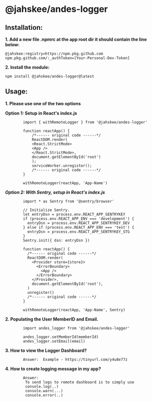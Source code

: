 
# @jahskee/andes-logger


## Installation:

  
**1. Add a new file .npmrc at the app root dir it should contain the line below:**
```
@jahskee:registry=https://npm.pkg.github.com
npm.pkg.github.com/:_authToken=[Your-Personal-Dev-Token]
```
**2. Install the module:**
```
npm install @jahskee/andes-logger@latest
```
## Usage:
**1. Please use one of the two options**

**Option 1: Setup in React's index.js**
```
        import { withRemoteLogger } from '@jahskee/andes-logger'
        
        function reactApp() {
        	/*------ original code ------*/
        	ReactDOM.render(
        	<React.StrictMode>
        	<App />
        	</React.StrictMode>,
        	document.getElementById('root')
        	);
        	serviceWorker.unregister();
        	/*------ original code ------*/
        }
        
        withRemoteLogger(reactApp, 'App-Name')
```

***Option 2: With Sentry, setup in React's index.js***

```
        import * as Sentry from '@sentry/browser'
        
        // Initialize Sentry.
        let entryDsn = process.env.REACT_APP_SENTRYKEY
        if (process.env.REACT_APP_ENV === 'development') {
          entryDsn = process.env.REACT_APP_SENTRYKEY_DEV
        } else if (process.env.REACT_APP_ENV === 'test') {
          entryDsn = process.env.REACT_APP_SENTRYKEY_STG
        }
        Sentry.init({ dsn: entryDsn })
        
        function reactApp() {
          /*------ original code ------*/
          ReactDOM.render(
            <Provider store={store}>
              <ErrorBoundary>
                <App />
              </ErrorBoundary>
            </Provider>,
            document.getElementById('root'),
          )
          unregister()
          /*------ original code ------*/
        }
        
        withRemoteLogger(reactApp, 'App-Name', Sentry)
```

**2. Populating the User MemberID and Email.**

```
        import andes_logger from '@jahskee/andes-logger'
        
        andes_logger.setMemberId(memberId)
        andes_logger.setEmail(email)
```

**3. How to view the Logger Dashboard?**
```
        Answer:  Example - https://tinyurl.com/y4u8e77z
```

**4. How to create logging message in my app?**
```
        Answer: 
         To send logs to remote dashboard is to simply use 
         console.log(..)
         console.warn(...)
         console.error(..)
```